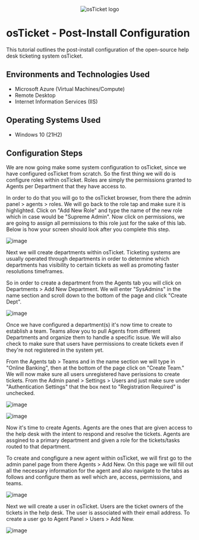 <p align="center">
<img src="https://i.imgur.com/Clzj7Xs.png" alt="osTicket logo"/>
</p>

<h1>osTicket - Post-Install Configuration</h1>
This tutorial outlines the post-install configuration of the open-source help desk ticketing system osTicket.<br />


<h2>Environments and Technologies Used</h2>

- Microsoft Azure (Virtual Machines/Compute)
- Remote Desktop
- Internet Information Services (IIS)

<h2>Operating Systems Used </h2>

- Windows 10</b> (21H2)

<h2>Configuration Steps</h2>

We are now going make some system configuration to osTicket, since we have configured osTicket from scratch. So the first thing we will do is configure roles within osTicket. Roles are simply the permissions granted to Agents per Department that they have access to. 

In order to do that you will go to the osTicket browser, from there the admin panel > agents > roles. We will go back to the role tap and make sure it is highlighted. Click on "Add New Role" and type the name of the new role which in case would be "Supreme Admin". Now click on permissions, we are going to assign all permissions to this role just for the sake of this lab. Below is how your screen should look after you complete this step.

<p>
  
![image](https://github.com/user-attachments/assets/a9995dd5-05c6-4794-8251-612ff9d5a1cf)

</p>
<p>
Next we will create departments within osTicket. Ticketing systems are usually operated through departments in order to determine which departments has visibility to certain tickets as well as promoting faster resolutions timeframes. 
  
So in order to create a department from the Agents tab you will click on Departments > Add New Department. We will enter "SysAdmins" in the name section and scroll down to the bottom of the page and click "Create Dept".
  
</p>

![image](https://github.com/user-attachments/assets/29755da6-3e6f-4ac3-bf2a-8a69fed2b1e9)

</p>
<p>
Once we have configured a department(s) it's now time to create to establish a team. Teams allow you to pull Agents from different Departments and organize them to handle a specific issue. We will also check to make sure that users have permissions to create tickets even if they're not registered in the system yet.

From the Agents tab > Teams and in the name section we will type in "Online Banking", then at the bottom of the page click on "Create Team." We will now make sure all users unregistered have perissions to create tickets. From the Admin panel > Settings > Users and just make sure under "Authentication Settings" that the box next to "Registration Required" is unchecked.

</p>

![image](https://github.com/user-attachments/assets/7c7611ad-d5fe-4dfd-8170-2cfe51acc0bf)
</p>
<p>

![image](https://github.com/user-attachments/assets/66bae88b-5728-497a-bfae-22fc3922ed81)

Now it's time to create Agents. Agents are the ones that are given access to the help desk with the intent to respond and resolve the tickets. Agents are assgined to a primary department and given a role for the tickets/tasks routed to that department.

To create and congfigure a new agent within osTicket, we will first go to the admin panel page from there Agents > Add New. On this page we will fill out all the necessary information for the agent and also navigate to the tabs as follows and configure them as well which are, access, permissions, and teams.

</p>

![image](https://github.com/user-attachments/assets/754fb5e6-9c4b-4946-adaf-973647ae7998)

Next we will create a user in osTicket. Users are the ticket owners of the tickets in the help desk. The user is associated with their email address. To create a user go to Agent Panel > Users > Add New.

</p>

![image](https://github.com/user-attachments/assets/8d499319-f7cf-42ad-a16c-10863b7cb509)
